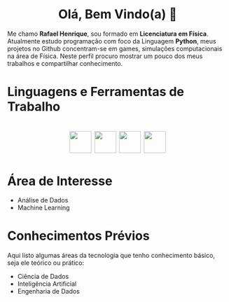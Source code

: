 <h1 align="center"> Olá, Bem Vindo(a) 👋 </h1>

Me chamo **Rafael Henrique**, sou formado em **Licenciatura em Física**. Atualmente estudo programação com foco da Linguagem **Python**, meus projetos no Github concentram-se em games, simulações computacionais na área de Física. Neste perfil procuro mostrar um pouco dos meus trabalhos e compartilhar conhecimento.

# Linguagens e Ferramentas de Trabalho
<h1 align="center">
<img height="50em" src="https://cdn.jsdelivr.net/gh/devicons/devicon/icons/python/python-original.svg"/> <img height="50em" src="https://cdn.jsdelivr.net/gh/devicons/devicon/icons/git/git-plain-wordmark.svg"/> <img height="50em" src="https://cdn.jsdelivr.net/gh/devicons/devicon/icons/jupyter/jupyter-original-wordmark.svg"/> <img height="50em" src="https://cdn.jsdelivr.net/gh/devicons/devicon/icons/linux/linux-original.svg"/>
</h1>

# Área de Interesse
- Análise de Dados
- Machine Learning

# Conhecimentos Prévios
Aqui listo algumas áreas da tecnologia que tenho conhecimento básico, seja ele teórico ou prático:
- Ciência de Dados
- Inteligência Artificial
- Engenharia de Dados
